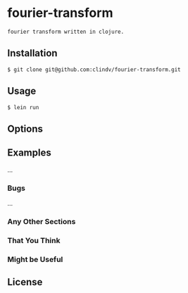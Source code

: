# fourier-transform
    fourier transform written in clojure.
## Installation
    $ git clone git@github.com:clindv/fourier-transform.git
## Usage
    $ lein run
## Options
## Examples
...
### Bugs
...
### Any Other Sections
### That You Think
### Might be Useful
## License
